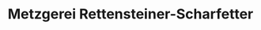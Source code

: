 ---
title: "Metzgerei Rettensteiner-Scharfetter"
url: /sankt-johann-im-pongau/metzgerei-rettensteiner-scharfetter/
shop: Metzgerei
---